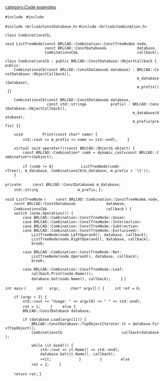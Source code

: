 [category:Code examples](category:Code_examples.md)

`#include `<iostream>
`#include `<string>

`#include <brlcad/ConstDatabase.h>`
`#include <brlcad/Combination.h>`


`class CombinationsCb;`


`void ListTreeNode(const BRLCAD::Combination::ConstTreeNode& node,`
`                  const BRLCAD::ConstDatabase&              database,`
`                  CombinationsCb&                           callback);`


`class CombinationsCb : public BRLCAD::ConstDatabase::ObjectCallback {`
`public:`
`    CombinationsCb(const BRLCAD::ConstDatabase& database) : BRLCAD::ConstDatabase::ObjectCallback(),`
`                                                            m_database(database),`
`                                                            m_prefix() {}`

`    CombinationsCb(const BRLCAD::ConstDatabase& database,`
`                   const std::string&           prefix) : BRLCAD::ConstDatabase::ObjectCallback(),`
`                                                          m_database(database),`
`                                                          m_prefix(prefix) {}`

`    void         Print(const char* name) {`
`        std::cout << m_prefix << name << std::endl;`
`    }`

`    virtual void operator()(const BRLCAD::Object& object) {`
`        const BRLCAD::Combination* comb = dynamic_cast<const BRLCAD::Combination*>(&object);`

`        if (comb != 0)`
`            ListTreeNode(comb->Tree(), m_database, CombinationsCb(m_database, m_prefix + '\t'));`
`    }`

`private:`
`    const BRLCAD::ConstDatabase& m_database;`
`    std::string                  m_prefix;`
`};`


`void ListTreeNode`
`(`
`    const BRLCAD::Combination::ConstTreeNode& node,`
`    const BRLCAD::ConstDatabase&              database,`
`    CombinationsCb&                           callback`
`) {`
`    switch (node.Operation()) {`
`        case BRLCAD::Combination::ConstTreeNode::Union:`
`        case BRLCAD::Combination::ConstTreeNode::Intersection:`
`        case BRLCAD::Combination::ConstTreeNode::Subtraction:`
`        case BRLCAD::Combination::ConstTreeNode::ExclusiveOr:`
`            ListTreeNode(node.LeftOperand(), database, callback);`
`            ListTreeNode(node.RightOperand(), database, callback);`
`            break;`

`        case BRLCAD::Combination::ConstTreeNode::Not:`
`            ListTreeNode(node.Operand(), database, callback);`
`            break;`

`        case BRLCAD::Combination::ConstTreeNode::Leaf:`
`            callback.Print(node.Name());`
`            database.Get(node.Name(), callback);`
`    }`
`}`


`int main`
`(`
`    int   argc,`
`    char* argv[]`
`) {`
`    int ret = 0;`

`    if (argc < 2) {`
`        std::cout << "Usage: " << argv[0] << " `<BRL-CAD Database>`" << std::endl;`
`        ret = 1;`
`    }`
`    else {`
`        BRLCAD::ConstDatabase database;`

`        if (database.Load(argv[1])) {`
`            BRLCAD::ConstDatabase::TopObjectIterator it = database.FirstTopObject();`
`            CombinationsCb                           callback(database);`

`            while (it.Good()) {`
`                std::cout << it.Name() << std::endl;`
`                database.Get(it.Name(), callback);`
`                ++it;`
`            }`
`        }`
`        else`
`            ret = 2;`
`    }`

`    return ret;`
`}`
